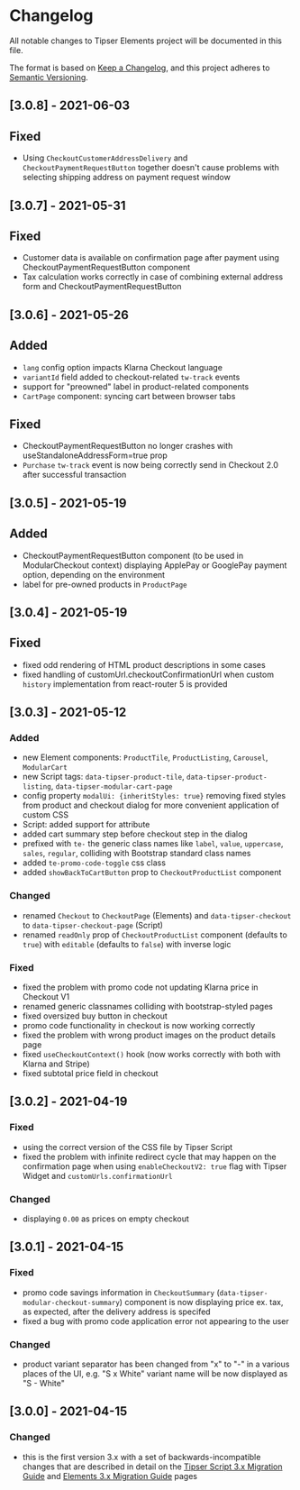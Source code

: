 # Changelog
All notable changes to Tipser Elements project will be documented in this file.

The format is based on [Keep a Changelog](https://keepachangelog.com/en/1.0.0/),
and this project adheres to [Semantic Versioning](https://semver.org/spec/v2.0.0.html).

## [3.0.8] - 2021-06-03

## Fixed
- Using `CheckoutCustomerAddressDelivery` and `CheckoutPaymentRequestButton` together doesn't cause problems with selecting shipping address on payment request window

## [3.0.7] - 2021-05-31

## Fixed
- Customer data is available on confirmation page after payment using CheckoutPaymentRequestButton component
- Tax calculation works correctly in case of combining external address form and CheckoutPaymentRequestButton

## [3.0.6] - 2021-05-26

## Added
- `lang` config option impacts Klarna Checkout language
- `variantId` field added to checkout-related `tw-track` events
- support for "preowned" label in product-related components
- `CartPage` component: syncing cart between browser tabs

## Fixed
- CheckoutPaymentRequestButton no longer crashes with useStandaloneAddressForm=true prop
- `Purchase` `tw-track` event is now being correctly send in Checkout 2.0 after successful transaction

## [3.0.5] - 2021-05-19

## Added
- CheckoutPaymentRequestButton component (to be used in ModularCheckout context) displaying ApplePay or GooglePay payment option, depending on the environment
- label for pre-owned products in `ProductPage`

## [3.0.4] - 2021-05-19

## Fixed
- fixed odd rendering of HTML product descriptions in some cases
- fixed handling of customUrl.checkoutConfirmationUrl when custom `history` implementation from react-router 5 is provided

## [3.0.3] - 2021-05-12

### Added
- new Element components: `ProductTile`, `ProductListing`, `Carousel`, `ModularCart`
- new Script tags: `data-tipser-product-tile`, `data-tipser-product-listing`, `data-tipser-modular-cart-page`
- config property `modalUi: {inheritStyles: true}` removing fixed styles from product and checkout dialog for more convenient application of custom CSS
- Script: added support for  attribute
- added cart summary step before checkout step in the dialog
- prefixed with `te-` the generic class names like `label`, `value`, `uppercase`, `sales`, `regular`, colliding with Bootstrap standard class names
- added `te-promo-code-toggle` css class
- added `showBackToCartButton` prop to `CheckoutProductList` component

### Changed
- renamed `Checkout` to `CheckoutPage` (Elements) and `data-tipser-checkout` to `data-tipser-checkout-page` (Script)
- renamed `readOnly` prop of `CheckoutProductList` component (defaults to `true`) with `editable` (defaults to `false`) with inverse logic

### Fixed
- fixed the problem with promo code not updating Klarna price in Checkout V1
- renamed generic classnames colliding with bootstrap-styled pages
- fixed oversized buy button in checkout
- promo code functionality in checkout is now working correctly
- fixed the problem with wrong product images on the product details page
- fixed `useCheckoutContext()` hook (now works correctly with both with Klarna and Stripe)
- fixed subtotal price field in checkout

## [3.0.2] - 2021-04-19

### Fixed
- using the correct version of the CSS file by Tipser Script
- fixed the problem with infinite redirect cycle that may happen on the confirmation page when using `enableCheckoutV2: true` flag with Tipser Widget and `customUrls.confirmationUrl`

### Changed
- displaying `0.00` as prices on empty checkout

## [3.0.1] - 2021-04-15

### Fixed
- promo code savings information in `CheckoutSummary` (`data-tipser-modular-checkout-summary`) component is now displaying price ex. tax, as expected, after the delivery address is specifed
- fixed a bug with promo code application error not appearing to the user

### Changed
- product variant separator has been changed from "x" to "-" in a various places of the UI, e.g. "S x White" variant name will be now displayed as "S - White"

## [3.0.0] - 2021-04-15

### Changed
- this is the first version 3.x with a set of backwards-incompatible changes that are described in detail on the [Tipser Script 3.x Migration Guide](https://tipser.dev/docs/v3/script/#migration-guide) and [Elements 3.x Migration Guide](https://tipser.dev/docs/v3/elements/#migration-guide) pages
